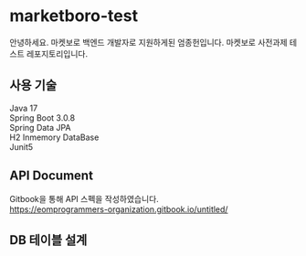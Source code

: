 # marketboro-test
안녕하세요. 마켓보로 백엔드 개발자로 지원하게된 엄종헌입니다.
마켓보로 사전과제 테스트 레포지토리입니다.

## 사용 기술
Java 17 <br>
Spring Boot 3.0.8 <br>
Spring Data JPA <br>
H2 Inmemory DataBase <br>
Junit5 <br>

## API Document
Gitbook을 통해 API 스펙을 작성하였습니다. <br>
https://eomprogrammers-organization.gitbook.io/untitled/

## DB 테이블 설계

